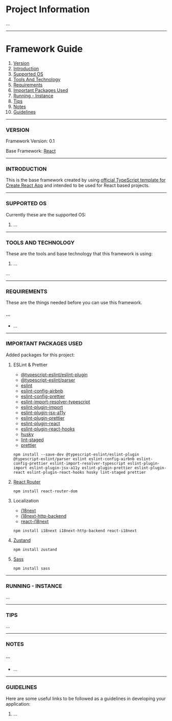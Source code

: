 # Project Information

...

--- 

# Framework Guide

1. [Version](#markdown-header-version)
2. [Introduction](#markdown-header-introduction)
3. [Supported OS](#markdown-header-supported-os)
4. [Tools And Technology](#markdown-header-tools-and-technology)
5. [Requirements](#markdown-header-requirements)
6. [Important Packages Used](#markdown-header-important-packages-used)
7. [Running - Instance](#markdown-header-running-instance)
8. [Tips](#markdown-header-tips)
9. [Notes](#markdown-header-notes)
10. [Guidelines](#markdown-header-guidelines)

--- 

### VERSION

Framework Version: 0.1

Base Framework: [React][site-framework-react]

---

### INTRODUCTION

This is the base framework created by using [official TypeScript template for Create React App][site-framework-cra-template-typescript] and intended to be used for React based projects.

---

### SUPPORTED OS

Currently these are the supported OS:

1. ...

---

### TOOLS AND TECHNOLOGY

These are the tools and base technology that this framework is using:

1. ...

...

---

### REQUIREMENTS

These are the things needed before you can use this framework.

#### ...
- ...

---

### IMPORTANT PACKAGES USED

Added packages for this project:

1. ESLint & Prettier
      - [@typescript-eslint/eslint-plugin][site-packages-typescript-eslint-eslint-plugin]
      - [@typescript-eslint/parser][site-packages-typescript-eslint-parser]
      - [eslint][site-packages-eslint]
      - [eslint-config-airbnb][site-packages-eslint-config-airbnb]
      - [eslint-config-prettier][site-packages-eslint-config-prettier]
      - [eslint-import-resolver-typescript][site-packages-eslint-import-resolver-typescript]
      - [eslint-plugin-import][site-packages-eslint-plugin-import]
      - [eslint-plugin-jsx-a11y][site-packages-eslint-plugin-jsx-a11y]
      - [eslint-plugin-prettier][site-packages-eslint-plugin-prettier]
      - [eslint-plugin-react][site-packages-eslint-plugin-react]
      - [eslint-plugin-react-hooks][site-packages-eslint-plugin-react-hooks]
      - [husky][site-packages-husky]
      - [lint-staged][site-packages-lint-staged]
      - [prettier][site-packages-prettier]

   ```npm 
   npm install --save-dev @typescript-eslint/eslint-plugin @typescript-eslint/parser eslint eslint-config-airbnb eslint-config-prettier eslint-import-resolver-typescript eslint-plugin-import eslint-plugin-jsx-a11y eslint-plugin-prettier eslint-plugin-react eslint-plugin-react-hooks husky lint-staged prettier
   ```

2. [React Router][site-packages-react-router-dom]

   ```npm
   npm install react-router-dom
   ```

3. Localization
      - [i18next][site-packages-i18next]
      - [i18next-http-backend][site-packages-i18next-http-backend]
      - [react-i18next][site-packages-react-i18next]

   ```npm
   npm install i18next i18next-http-backend react-i18next
   ```

4. [Zustand][site-packages-zustand]

   ```npm
   npm install zustand
   ```

5. [Sass][site-packages-sass]

   ```npm
   npm install sass
   ```

---

### RUNNING - INSTANCE

...

---

### TIPS

...

---

### NOTES

##### ...

- ...

---

### GUIDELINES

Here are some useful links to be followed as a guidelines in developing your application:

1. ...

[site-framework-react]: https://github.com/facebook/react/
[site-framework-cra-template-typescript]: https://www.npmjs.com/package/cra-template-typescript

[site-packages-typescript-eslint-eslint-plugin]: https://github.com/typescript-eslint/typescript-eslint
[site-packages-typescript-eslint-parser]: https://github.com/typescript-eslint/typescript-eslint
[site-packages-eslint]: https://github.com/eslint/eslint
[site-packages-eslint-config-airbnb]: https://github.com/airbnb/javascript
[site-packages-eslint-config-prettier]: https://github.com/prettier/eslint-config-prettier
[site-packages-eslint-import-resolver-typescript]: https://github.com/import-js/eslint-import-resolver-typescript
[site-packages-eslint-plugin-import]: https://github.com/import-js/eslint-plugin-import
[site-packages-eslint-plugin-jsx-a11y]: https://github.com/jsx-eslint/eslint-plugin-jsx-a11y
[site-packages-eslint-plugin-prettier]: https://github.com/prettier/eslint-plugin-prettier
[site-packages-eslint-plugin-react]: https://github.com/jsx-eslint/eslint-plugin-react
[site-packages-eslint-plugin-react-hooks]: https://github.com/facebook/react/tree/main/packages/eslint-plugin-react-hooks
[site-packages-husky]: https://github.com/typicode/husky
[site-packages-lint-staged]: https://github.com/okonet/lint-staged
[site-packages-prettier]: https://github.com/prettier/prettier
[site-packages-react-router-dom]: https://github.com/remix-run/react-router/tree/main/packages/react-router-dom
[site-packages-i18next]: https://github.com/i18next/i18next
[site-packages-i18next-http-backend]: https://github.com/i18next/i18next-http-backend
[site-packages-react-i18next]: https://github.com/i18next/react-i18next
[site-packages-zustand]: https://github.com/pmndrs/zustand
[site-packages-sass]: https://github.com/sass/dart-sass
